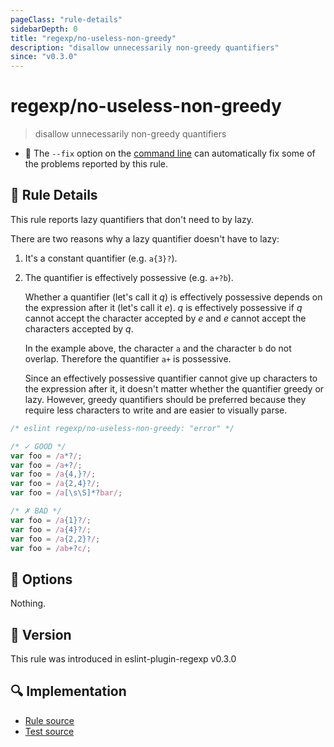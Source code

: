 ```yaml
---
pageClass: "rule-details"
sidebarDepth: 0
title: "regexp/no-useless-non-greedy"
description: "disallow unnecessarily non-greedy quantifiers"
since: "v0.3.0"
---
```

# regexp/no-useless-non-greedy

> disallow unnecessarily non-greedy quantifiers

- :wrench: The `--fix` option on the [command line](https://eslint.org/docs/user-guide/command-line-interface#fixing-problems) can automatically fix some of the problems reported by this rule.

## :book: Rule Details

This rule reports lazy quantifiers that don't need to by lazy.

There are two reasons why a lazy quantifier doesn't have to lazy:

1. It's a constant quantifier (e.g. `a{3}?`).

2. The quantifier is effectively possessive (e.g. `a+?b`).

   Whether a quantifier (let's call it _q_) is effectively possessive depends on the expression after it (let's call it _e_). _q_ is effectively possessive if _q_ cannot accept the character accepted by _e_ and _e_ cannot accept the characters accepted by _q_.

   In the example above, the character `a` and the character `b` do not overlap. Therefore the quantifier `a+` is possessive.

   Since an effectively possessive quantifier cannot give up characters to the expression after it, it doesn't matter whether the quantifier greedy or lazy. However, greedy quantifiers should be preferred because they require less characters to write and are easier to visually parse.

<eslint-code-block fix>

```js
/* eslint regexp/no-useless-non-greedy: "error" */

/* ✓ GOOD */
var foo = /a*?/;
var foo = /a+?/;
var foo = /a{4,}?/;
var foo = /a{2,4}?/;
var foo = /a[\s\S]*?bar/;

/* ✗ BAD */
var foo = /a{1}?/;
var foo = /a{4}?/;
var foo = /a{2,2}?/;
var foo = /ab+?c/;
```

</eslint-code-block>

## :wrench: Options

Nothing.

## :rocket: Version

This rule was introduced in eslint-plugin-regexp v0.3.0

## :mag: Implementation

- [Rule source](https://github.com/ota-meshi/eslint-plugin-regexp/blob/master/lib/rules/no-useless-non-greedy.ts)
- [Test source](https://github.com/ota-meshi/eslint-plugin-regexp/blob/master/tests/lib/rules/no-useless-non-greedy.ts)
